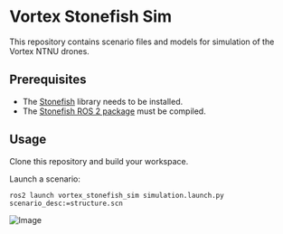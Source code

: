 # Vortex Stonefish Sim
This repository contains scenario files and models for simulation of the Vortex NTNU drones.

## Prerequisites
- The [Stonefish](https://github.com/patrykcieslak/stonefish) library needs to be installed.
- The [Stonefish ROS 2 package](https://github.com/patrykcieslak/stonefish_ros2) must be compiled.

## Usage
Clone this repository and build your workspace.

Launch a scenario:

`ros2 launch vortex_stonefish_sim simulation.launch.py scenario_desc:=structure.scn`

![Image](https://drive.google.com/uc?export=view&id=1Mdg5cXCWC3h63GH70mxJqeO6YI-iAcV7/view?usp)
